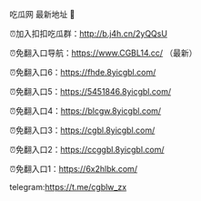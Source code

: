 吃瓜网 最新地址 👋 

⏰加入扣扣吃瓜群：http://b.j4h.cn/2yQQsU

⏰免翻入口导航：https://www.CGBL14.cc/  （最新）

⏰免翻入口6：https://fhde.8yicgbl.com/

⏰免翻入口5：https://5451846.8yicgbl.com/

⏰免翻入口4：https://blcgw.8yicgbl.com/

⏰免翻入口3：https://cgbl.8yicgbl.com/

⏰免翻入口2：https://ccggbl.8yicgbl.com/

⏰免翻入口1：https://6x2hlbk.com/

telegram:https://t.me/cgblw_zx



